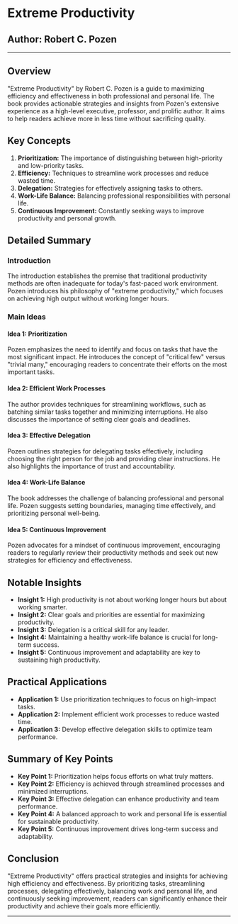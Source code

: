 # Extreme Productivity

## Author: Robert C. Pozen

---

## Overview
"Extreme Productivity" by Robert C. Pozen is a guide to maximizing efficiency and effectiveness in both professional and personal life. The book provides actionable strategies and insights from Pozen's extensive experience as a high-level executive, professor, and prolific author. It aims to help readers achieve more in less time without sacrificing quality.

## Key Concepts
1. **Prioritization:** The importance of distinguishing between high-priority and low-priority tasks.
2. **Efficiency:** Techniques to streamline work processes and reduce wasted time.
3. **Delegation:** Strategies for effectively assigning tasks to others.
4. **Work-Life Balance:** Balancing professional responsibilities with personal life.
5. **Continuous Improvement:** Constantly seeking ways to improve productivity and personal growth.

## Detailed Summary
### Introduction
The introduction establishes the premise that traditional productivity methods are often inadequate for today's fast-paced work environment. Pozen introduces his philosophy of "extreme productivity," which focuses on achieving high output without working longer hours.

### Main Ideas
#### Idea 1: Prioritization
Pozen emphasizes the need to identify and focus on tasks that have the most significant impact. He introduces the concept of "critical few" versus "trivial many," encouraging readers to concentrate their efforts on the most important tasks.

#### Idea 2: Efficient Work Processes
The author provides techniques for streamlining workflows, such as batching similar tasks together and minimizing interruptions. He also discusses the importance of setting clear goals and deadlines.

#### Idea 3: Effective Delegation
Pozen outlines strategies for delegating tasks effectively, including choosing the right person for the job and providing clear instructions. He also highlights the importance of trust and accountability.

#### Idea 4: Work-Life Balance
The book addresses the challenge of balancing professional and personal life. Pozen suggests setting boundaries, managing time effectively, and prioritizing personal well-being.

#### Idea 5: Continuous Improvement
Pozen advocates for a mindset of continuous improvement, encouraging readers to regularly review their productivity methods and seek out new strategies for efficiency and effectiveness.

## Notable Insights
- **Insight 1:** High productivity is not about working longer hours but about working smarter.
- **Insight 2:** Clear goals and priorities are essential for maximizing productivity.
- **Insight 3:** Delegation is a critical skill for any leader.
- **Insight 4:** Maintaining a healthy work-life balance is crucial for long-term success.
- **Insight 5:** Continuous improvement and adaptability are key to sustaining high productivity.

## Practical Applications
- **Application 1:** Use prioritization techniques to focus on high-impact tasks.
- **Application 2:** Implement efficient work processes to reduce wasted time.
- **Application 3:** Develop effective delegation skills to optimize team performance.

## Summary of Key Points
- **Key Point 1:** Prioritization helps focus efforts on what truly matters.
- **Key Point 2:** Efficiency is achieved through streamlined processes and minimized interruptions.
- **Key Point 3:** Effective delegation can enhance productivity and team performance.
- **Key Point 4:** A balanced approach to work and personal life is essential for sustainable productivity.
- **Key Point 5:** Continuous improvement drives long-term success and adaptability.

## Conclusion
"Extreme Productivity" offers practical strategies and insights for achieving high efficiency and effectiveness. By prioritizing tasks, streamlining processes, delegating effectively, balancing work and personal life, and continuously seeking improvement, readers can significantly enhance their productivity and achieve their goals more efficiently.

---
